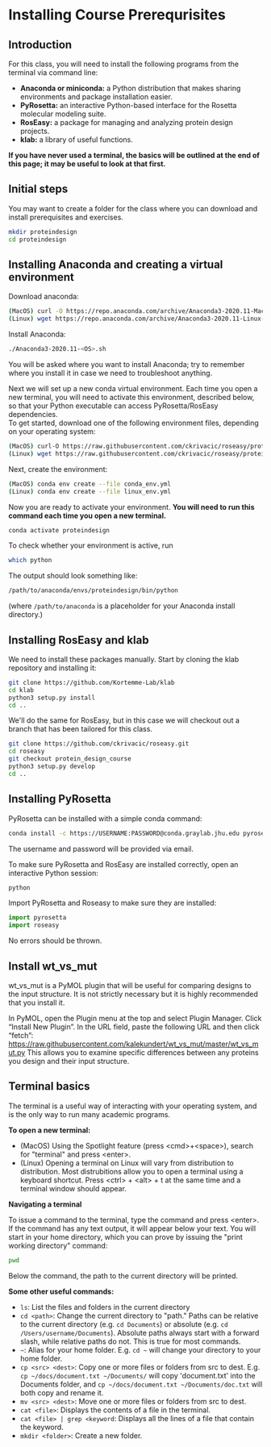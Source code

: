 Installing Course Prerequrisites
===

## Introduction

For this class, you will need to install the following programs from the terminal via command line:  

- **Anaconda or miniconda:** a Python distribution that makes sharing environments and package installation easier.   
- **PyRosetta:** an interactive Python-based interface for the Rosetta molecular modeling suite.  
- **RosEasy:** a package for managing and analyzing protein design projects.  
- **klab:** a library of useful functions.  

**If you have never used a terminal, the basics will be outlined at the end of this page; it may be useful to look at that first.** 

## Initial steps
You may want to create a folder for the class where you can download and install prerequisites and exercises. 
```bash
mkdir proteindesign
cd proteindesign
```

## Installing Anaconda and creating a virtual environment

Download anaconda:
```bash
(MacOS) curl -O https://repo.anaconda.com/archive/Anaconda3-2020.11-MacOSX-x86_64.sh
(Linux) wget https://repo.anaconda.com/archive/Anaconda3-2020.11-Linux-x86_64.sh
```

Install Anaconda:
```bash
./Anaconda3-2020.11-<OS>.sh
```
You will be asked where you want to install Anaconda; try to remember where you install it in case we need to troubleshoot anything. 

Next we will set up a new conda virtual environment. Each time you open a new terminal, you will need to activate this environment, described below, so that your Python executable can access PyRosetta/RosEasy dependencies.  
To get started, download one of the following environment files, depending on your operating system:  
```bash
(MacOS) curl-O https://raw.githubusercontent.com/ckrivacic/roseasy/protein_design_course/conda_env.yml
(Linux) wget https://raw.githubusercontent.com/ckrivacic/roseasy/protein_design_course/linux_env.yml
```

Next, create the environment:
```bash
(MacOS) conda env create --file conda_env.yml
(Linux) conda env create --file linux_env.yml
```

Now you are ready to activate your environment. **You will need to run this command each time you open a new terminal.**  
```bash
conda activate proteindesign
```

To check whether your environment is active, run  
```bash
which python
```
The output should look something like:  
```bash
/path/to/anaconda/envs/proteindesign/bin/python
```
(where `/path/to/anaconda` is a placeholder for your Anaconda install directory.)

## Installing RosEasy and klab
We need to install these packages manually. Start by cloning the klab repository and installing it:

```bash
git clone https://github.com/Kortemme-Lab/klab
cd klab
python3 setup.py install
cd ..
```

We'll do the same for RosEasy, but in this case we will checkout out a branch that has been tailored for this class.  
```bash
git clone https://github.com/ckrivacic/roseasy.git
cd roseasy
git checkout protein_design_course
python3 setup.py develop
cd ..
```

## Installing PyRosetta
PyRosetta can be installed with a simple conda command:  
```bash
conda install -c https://USERNAME:PASSWORD@conda.graylab.jhu.edu pyrosetta -y
```
The username and password will be provided via email.


To make sure PyRosetta and RosEasy are installed correctly, open an interactive Python session:
```bash
python
```
Import PyRosetta and Roseasy to make sure they are installed:
```python
import pyrosetta
import roseasy
```

No errors should be thrown.


## Install wt_vs_mut
wt_vs_mut is a PyMOL plugin that will be useful for comparing designs to the input structure. It is not strictly necessary but it is highly recommended that you install it.  

In PyMOL, open the Plugin menu at the top and select Plugin Manager.
Click “Install New Plugin”.
In the URL field, paste the following URL and then click “fetch”: 
https://raw.githubusercontent.com/kalekundert/wt_vs_mut/master/wt_vs_mut.py
This allows you to examine specific differences between any proteins you design and their input structure. 

## Terminal basics

The terminal is a useful way of interacting with your operating system, and is the only way to run many academic programs. 

**To open a new terminal:**

- (MacOS) Using the Spotlight feature (press \<cmd\>+\<space\>), search for "terminal" and press \<enter\>.  
- (Linux) Opening a terminal on Linux will vary from distribution to distribution. Most distrubitions allow you to open a terminal using a keyboard shortcut. Press \<ctrl\> + \<alt\> + t at the same time and a terminal window should appear.

**Navigating a terminal**

To issue a command to the terminal, type the command and press \<enter\>. If the command has any text output, it will appear below your text. You will start in your home directory, which you can prove by issuing the "print working directory" command:
```bash
pwd
```
Below the command, the path to the current directory will be printed.  

**Some other useful commands:**
  
- `ls`: List the files and folders in the current directory
- `cd <path>`: Change the current directory to "path." Paths can be relative to the current directory (e.g. `cd Documents`) or absolute (e.g. `cd /Users/username/Documents`). Absolute paths always start with a forward slash, while relative paths do not. This is true for most commands.  
- `~`: Alias for your home folder.  E.g. `cd ~` will change your directory to your home folder.  
- `cp <src> <dest>`: Copy one or more files or folders from src to dest. E.g. `cp ~/docs/document.txt ~/Documents/` will copy 'document.txt' into the Documents folder, and `cp ~/docs/document.txt ~/Documents/doc.txt` will both copy and rename it.  
- `mv <src> <dest>`: Move one or more files or folders from src to dest.  
- `cat <file>`: Displays the contents of a file in the terminal.  
- `cat <file> | grep <keyword`: Displays all the lines of a file that contain the keyword.  
- `mkdir <folder>`: Create a new folder.  
